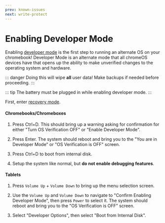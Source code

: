 ```yaml
---
prev: known-issues
next: write-protect
---
```

# Enabling Developer Mode

Enabling [developer mode](https://chromium.googlesource.com/chromiumos/docs/+/HEAD/developer_mode.md) is the first step to running an alternate OS on your chromebook! Developer Mode is an alternate mode that all chromeOS devices have that opens up the ability to make unverified changes to the operating system and hardware.

::: danger
Doing this will wipe **all** user data! Make backups if needed before proceeding.
:::

::: tip
The battery must be plugged in while enabling developer mode.
:::

First, enter [recovery mode](recovery-mode.md).

#### Chromebooks/Chromeboxes

1. Press Ctrl+D. This should bring up a warning asking for confirmation for either "Turn OS Verification OFF" or "Enable Developer Mode".

2. Press Enter. The system should reboot and bring you to the "You are in Developer Mode" or "OS Verification is OFF" screen.

3. Press Ctrl+D to boot from internal disk.

4. Setup the system like normal, but **do not enable debugging features**.

#### Tablets

1. Press `Volume Up` + `Volume Down` to bring up the menu selection screen.

2. Use the `Volume Up` and `Volume Down` to navigate to "Confirm Enabling Developer Mode", then press `Power` to select it. The system should reboot and bring you to the "OS Verification is OFF" screen.

3. Select "Developer Options", then select "Boot from Internal Disk".
